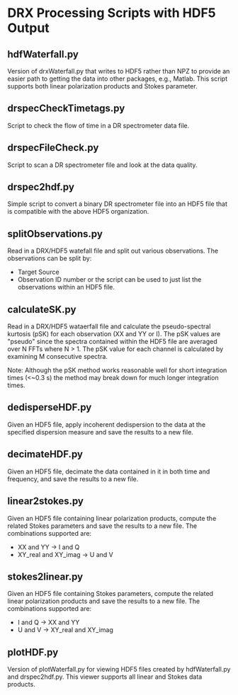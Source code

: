 DRX Processing Scripts with HDF5 Output
=======================================

hdfWaterfall.py
---------------
Version of drxWaterfall.py that writes to HDF5 rather than NPZ to provide
an easier path to getting the data into other packages, e.g., Matlab.  This
script supports both linear polarization products and Stokes parameter.

drspecCheckTimetags.py
----------------------
Script to check the flow of time in a DR spectrometer data file.

drspecFileCheck.py
------------------
Script to scan a DR spectrometer file and look at the data quality.

drspec2hdf.py
-------------
Simple script to convert a binary DR spectrometer file into an HDF5 file that
is compatible with the above HDF5 organization.

splitObservations.py
--------------------
Read in a DRX/HDF5 watefall file and split out various observations.  The 
observations can be split by:
  * Target Source
  * Observation ID number
or the script can be used to just list the observations within an HDF5 file.

calculateSK.py
--------------
Read in a DRX/HDF5 wataerfall file and calculate the pseudo-spectral kurtosis 
(pSK) for each observation (XX and YY or I).  The pSK values are "pseudo" since 
the spectra contained within the HDF5 file are averaged over N FFTs where 
N > 1.  The pSK value for each channel is calculated by examining M consecutive 
spectra.

Note:  Although the pSK method works reasonable well for short integration times
(<~0.3 s) the method may break down for much longer integration times.

dedisperseHDF.py
----------------
Given an HDF5 file, apply incoherent dedispersion to the data at the specified 
dispersion measure and save the results to a new file.

decimateHDF.py
--------------
Given an HDF5 file, decimate the data contained in it in both time and frequency, 
and save the results to a new file.

linear2stokes.py
----------------
Given an HDF5 file containing linear polarization products, compute the related 
Stokes parameters and save the results to a new file.  The combinations supported
are:
  * XX and YY -> I and Q
  * XY_real and XY_imag -> U and V

stokes2linear.py
----------------
Given an HDF5 file containing Stokes parameters, compute the related linear 
polarization products and save the results to a new file.  The combinations supported
are:
  * I and Q -> XX and YY
  * U and V -> XY_real and XY_imag

plotHDF.py
----------
Version of plotWaterfall.py for viewing HDF5 files created by hdfWaterfall.py and
drspec2hdf.py.  This viewer supports all linear and Stokes data products.
